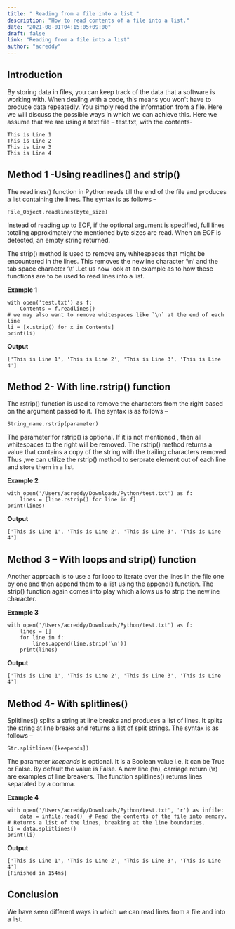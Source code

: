 ```yaml
---
title: " Reading from a file into a list "
description: "How to read contents of a file into a list."
date: "2021-08-01T04:15:05+09:00"
draft: false
link: "Reading from a file into a list"
author: "acreddy"
---
```


## Introduction

By storing data in files, you can keep track of the data that a software is working with.
When dealing with a code, this means you won't have to produce data repeatedly.
You simply read the information from a file. Here we will discuss the possible ways in which we can achieve this. 
Here we assume that we are using a text file – test.txt,  with the contents- 

```
This is Line 1 
This is Line 2
This is Line 3
This is Line 4 

```
## Method 1 -Using readlines() and strip() 

The readlines() function in Python reads till the end of the file and produces a list containing the lines. The syntax is as follows –

```
File_Object.readlines(byte_size)

```
Instead of reading up to EOF, if the optional argument is specified, full lines totaling approximately the mentioned byte sizes are read. 
When an EOF is detected, an empty string returned.

The strip() method is used to remove any whitespaces that might be encountered in the lines. This removes the newline character ‘\n’ and the tab space character ‘\t’ .Let us now look at an example as to how these functions are to be used to read lines into a list.

**Example 1**

```
with open('test.txt') as f:
    Contents = f.readlines()
# we may also want to remove whitespaces like `\n` at the end of each line
li = [x.strip() for x in Contents]
print(li)

```

**Output**

```
['This is Line 1', 'This is Line 2', 'This is Line 3', 'This is Line 4']

```

## Method 2- With line.rstrip() function

The rstrip() function is used to remove the characters from the right based on the argument passed to it. The syntax is as follows –
```
String_name.rstrip(parameter)
```
The parameter for rstrip() is optional. If it is not mentioned , then all whitespaces to the right will be removed. 
The rstrip() method returns a value that contains a copy of the string with the trailing characters removed.
Thus  ,we can utilize the rstrip() method to serprate element out of each line and store them in a list.

**Example 2**
```
with open('/Users/acreddy/Downloads/Python/test.txt') as f:
    lines = [line.rstrip() for line in f]
print(lines)

```
**Output**
```
['This is Line 1', 'This is Line 2', 'This is Line 3', 'This is Line 4'] 
```

## Method 3 – With loops and strip() function

Another approach is to use a for loop to iterate over the lines in the file one by one and then append them to a list using the append() function.
The strip() function again comes into play which allows us to strip the newline character.

**Example 3**
```
with open('/Users/acreddy/Downloads/Python/test.txt') as f:
    lines = []
    for line in f:
        lines.append(line.strip('\n'))
    print(lines)
```

**Output**
```
['This is Line 1', 'This is Line 2', 'This is Line 3', 'This is Line 4']

```

## Method 4- With splitlines()

Splitlines() splits a string at line breaks and produces a list of lines. It splits the string at line breaks and returns a list of split strings. The syntax is as follows –

```
Str.splitlines([keepends])

```
The parameter *keepends* is optional. It is a Boolean value i.e, it can be True or False. By default the value is False. A new line (\n), carriage return (\r) are examples of line breakers. 
The function splitlines() returns lines separated by a comma.

**Example 4**

```
with open('/Users/acreddy/Downloads/Python/test.txt', 'r') as infile:
    data = infile.read()  # Read the contents of the file into memory.
# Returns a list of the lines, breaking at the line boundaries.
li = data.splitlines()
print(li)

```

**Output**

```
['This is Line 1', 'This is Line 2', 'This is Line 3', 'This is Line 4']
[Finished in 154ms]

```


## Conclusion

We have seen different ways in which we can read lines from a file and into a list.
